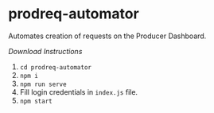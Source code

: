 # prodreq-automator
Automates creation of requests on the Producer Dashboard.

*Download Instructions*

1. `cd prodreq-automator`
2. `npm i`
3. `npm run serve`
4. Fill login credentials in `index.js` file.
5. `npm start`
